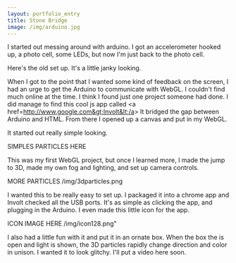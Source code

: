 ```yaml
---
layout: portfolio_entry
title: Stone Bridge
image: /img/arduino.jpg
---
```

I started out messing around with arduino.  I got an accelerometer hooked up, a photo cell, some LEDs, but now I'm just back to the photo cell.  

Here's the old set up. It's a little janky looking.


When I got to the point that I wanted some kind of feedback on the screen, I had an urge to get the Arduino to communicate with WebGL.  I couldn't find much online at the time. I think I found just one project someone had done.  I did manage to find this cool js app called &lt;a href=http://www.google.com&gt;Involt&lt;/a&gt; It bridged the gap between Arduino and HTML.  From there I opened up a canvas and put in my WebGL.

It started out really simple looking.

SIMPLES PARTICLES HERE 

This was my first WebGL project, but once I learned more, I made the jump to 3D, made my own fog and lighting, and set up camera controls.

 MORE PARTICLES /img/3dparticles.png

I wanted this to be really easy to set up.  I packaged it into a chrome app and Involt checked all the USB ports.  It's as simple as clicking the app, and plugging in the Arduino.
I even made this little icon for the app.  

ICON IMAGE HERE /img/icon128.png"

I also had a little fun with it and put it in an ornate box.  When the box the is open and light is shown, the 3D particles rapidly change direction and color in unison.  I wanted it to look glitchy.  I'll put a video here soon.
